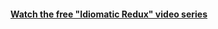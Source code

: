 #### [Watch the free "Idiomatic Redux" video series](https://egghead.io/courses/building-react-applications-with-idiomatic-redux)
